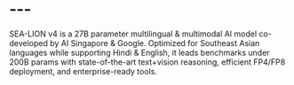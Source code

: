 # ---
SEA-LION v4 is a 27B parameter multilingual &amp; multimodal AI model co-developed by AI Singapore &amp; Google. Optimized for Southeast Asian languages while supporting Hindi &amp; English, it leads benchmarks under 200B params with state-of-the-art text+vision reasoning, efficient FP4/FP8 deployment, and enterprise-ready tools.
